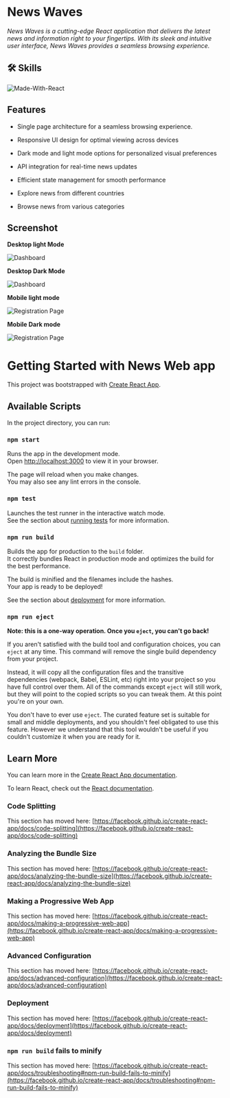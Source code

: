 
# News Waves


*News Waves is a cutting-edge React application that delivers the latest news and information right to your fingertips. With its sleek and intuitive user interface, News Waves provides a seamless browsing experience.*

## 🛠 Skills

![Made-With-React](https://img.shields.io/badge/Made_with-React-informational?style=for-the-badge&logo=node)




## Features

- Single page architecture for a seamless browsing experience.

- Responsive UI design for optimal viewing across devices

 - Dark mode and light mode options for personalized visual preferences

- API integration for real-time news updates

 - Efficient state management for smooth performance
- Explore news from different countries
- Browse news from various categories





## Screenshot
**Desktop light Mode**

![Dashboard](https://res.cloudinary.com/dngfmzv2g/image/upload/v1686940665/Screenshot_2023-06-16_234123_pnpiek.png)

**Desktop Dark Mode**

![Dashboard](https://res.cloudinary.com/dngfmzv2g/image/upload/v1686940664/Screenshot_2023-06-16_234207_frddfw.png)

**Mobile light mode**

![Registration Page](https://res.cloudinary.com/dngfmzv2g/image/upload/v1686940663/Screenshot_2023-06-17_000452_mdksdr.png)

**Mobile Dark mode**

![Registration Page](https://res.cloudinary.com/dngfmzv2g/image/upload/v1686940664/Screenshot_2023-06-17_000418_oyra2a.png)



# Getting Started with News Web app

This project was bootstrapped with [Create React App](https://github.com/facebook/create-react-app).

## Available Scripts

In the project directory, you can run:

### `npm start`

Runs the app in the development mode.\
Open [http://localhost:3000](http://localhost:3000) to view it in your browser.

The page will reload when you make changes.\
You may also see any lint errors in the console.

### `npm test`

Launches the test runner in the interactive watch mode.\
See the section about [running tests](https://facebook.github.io/create-react-app/docs/running-tests) for more information.

### `npm run build`

Builds the app for production to the `build` folder.\
It correctly bundles React in production mode and optimizes the build for the best performance.

The build is minified and the filenames include the hashes.\
Your app is ready to be deployed!

See the section about [deployment](https://facebook.github.io/create-react-app/docs/deployment) for more information.

### `npm run eject`

**Note: this is a one-way operation. Once you `eject`, you can't go back!**

If you aren't satisfied with the build tool and configuration choices, you can `eject` at any time. This command will remove the single build dependency from your project.

Instead, it will copy all the configuration files and the transitive dependencies (webpack, Babel, ESLint, etc) right into your project so you have full control over them. All of the commands except `eject` will still work, but they will point to the copied scripts so you can tweak them. At this point you're on your own.

You don't have to ever use `eject`. The curated feature set is suitable for small and middle deployments, and you shouldn't feel obligated to use this feature. However we understand that this tool wouldn't be useful if you couldn't customize it when you are ready for it.

## Learn More

You can learn more in the [Create React App documentation](https://facebook.github.io/create-react-app/docs/getting-started).

To learn React, check out the [React documentation](https://reactjs.org/).

### Code Splitting

This section has moved here: [https://facebook.github.io/create-react-app/docs/code-splitting](https://facebook.github.io/create-react-app/docs/code-splitting)

### Analyzing the Bundle Size

This section has moved here: [https://facebook.github.io/create-react-app/docs/analyzing-the-bundle-size](https://facebook.github.io/create-react-app/docs/analyzing-the-bundle-size)

### Making a Progressive Web App

This section has moved here: [https://facebook.github.io/create-react-app/docs/making-a-progressive-web-app](https://facebook.github.io/create-react-app/docs/making-a-progressive-web-app)

### Advanced Configuration

This section has moved here: [https://facebook.github.io/create-react-app/docs/advanced-configuration](https://facebook.github.io/create-react-app/docs/advanced-configuration)

### Deployment

This section has moved here: [https://facebook.github.io/create-react-app/docs/deployment](https://facebook.github.io/create-react-app/docs/deployment)

### `npm run build` fails to minify

This section has moved here: [https://facebook.github.io/create-react-app/docs/troubleshooting#npm-run-build-fails-to-minify](https://facebook.github.io/create-react-app/docs/troubleshooting#npm-run-build-fails-to-minify)
